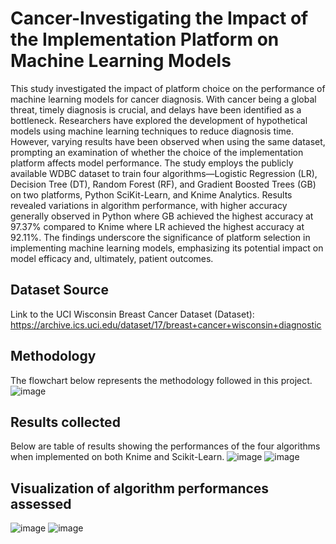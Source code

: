 # Cancer-Investigating the Impact of the Implementation Platform on Machine Learning Models
This study investigated the impact of platform choice on the performance of machine learning models for cancer diagnosis. With cancer being a global threat, timely diagnosis is crucial, and delays have been identified as a bottleneck. Researchers have explored the development of hypothetical models using machine learning techniques to reduce diagnosis time. However, varying results have been observed when using the same dataset, prompting an examination of whether the choice of the implementation platform affects model performance. The study employs the publicly available WDBC dataset to train four algorithms—Logistic Regression (LR), Decision Tree (DT), Random Forest (RF), and Gradient Boosted Trees (GB) on two platforms, Python SciKit-Learn, and Knime Analytics. Results revealed variations in algorithm performance, with higher accuracy generally observed in Python where GB achieved the highest accuracy at 97.37% compared to Knime where LR achieved the highest accuracy at 92.11%. The findings underscore the significance of platform selection in implementing machine learning models, emphasizing its potential impact on model efficacy and, ultimately, patient outcomes.


## Dataset Source
Link to the UCI Wisconsin Breast Cancer Dataset (Dataset):
https://archive.ics.uci.edu/dataset/17/breast+cancer+wisconsin+diagnostic


## Methodology
The flowchart below represents the methodology followed in this project.
![image](https://github.com/ProfDee92/Cancer-3IPMLM/assets/103885055/ec73170f-ea60-4ad2-b824-636d97909488)


## Results collected
Below are table of results showing the performances of the four algorithms when implemented on both Knime and Scikit-Learn. 
![image](https://github.com/ProfDee92/Cancer-3IPMLM/assets/103885055/bb52a69d-2b53-4749-b4d7-3b258884159a)
![image](https://github.com/ProfDee92/Cancer-3IPMLM/assets/103885055/999c40de-b78c-4222-9bb0-8e3bda7f71d9)



## Visualization of algorithm performances assessed
![image](https://github.com/ProfDee92/Cancer-3IPMLM/assets/103885055/c289f523-c609-4141-87db-d80122fbd034)
![image](https://github.com/ProfDee92/Cancer-3IPMLM/assets/103885055/91124b11-dffa-4216-9260-92daacb65128)








